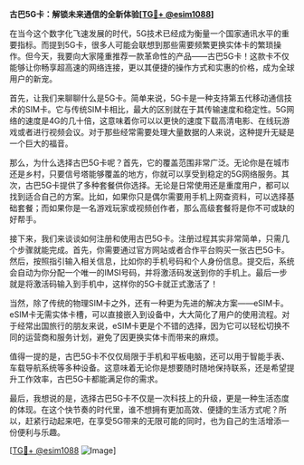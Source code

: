 **古巴5G卡：解锁未来通信的全新体验[[TG💪+ @esim1088](https://t.me/s/esim1088)]**

在当今这个数字化飞速发展的时代，5G技术已经成为衡量一个国家通讯水平的重要指标。而提到5G卡，很多人可能会联想到那些需要频繁更换实体卡的繁琐操作。但今天，我要向大家隆重推荐一款革命性的产品——古巴5G卡！这款卡不仅能够让你畅享超高速的网络连接，更以其便捷的操作方式和实惠的价格，成为全球用户的新宠。

首先，让我们来聊聊什么是5G卡。简单来说，5G卡是一种支持第五代移动通信技术的SIM卡。它与传统SIM卡相比，最大的区别就在于其传输速度和稳定性。5G网络的速度是4G的几十倍，这意味着你可以以更快的速度下载高清电影、在线玩游戏或者进行视频会议。对于那些经常需要处理大量数据的人来说，这种提升无疑是一个巨大的福音。

那么，为什么选择古巴5G卡呢？首先，它的覆盖范围非常广泛。无论你是在城市还是乡村，只要信号塔能够覆盖的地方，你就可以享受到稳定的5G网络服务。其次，古巴5G卡提供了多种套餐供你选择。无论是日常使用还是重度用户，都可以找到适合自己的方案。比如，如果你只是偶尔需要用手机上网查资料，可以选择基础套餐；而如果你是一名游戏玩家或视频创作者，那么高级套餐将是你不可或缺的好帮手。

接下来，我们来谈谈如何注册和使用古巴5G卡。注册过程其实非常简单，只需几个步骤就能完成。首先，你需要通过官方网站或者合作平台购买一张古巴5G卡。然后，按照指引输入相关信息，比如你的手机号码和个人身份信息。提交后，系统会自动为你分配一个唯一的IMSI号码，并将激活码发送到你的手机上。最后一步就是将激活码输入到手机中，这样你的5G卡就正式激活了！

当然，除了传统的物理SIM卡之外，还有一种更为先进的解决方案——eSIM卡。eSIM卡无需实体卡槽，可以直接嵌入到设备中，大大简化了用户的使用流程。对于经常出国旅行的朋友来说，eSIM卡更是个不错的选择，因为它可以轻松切换不同的运营商和服务计划，避免了因更换实体卡而带来的麻烦。

值得一提的是，古巴5G卡不仅仅局限于手机和平板电脑，还可以用于智能手表、车载导航系统等多种设备。这意味着无论你是想要随时随地保持联系，还是希望提升工作效率，古巴5G卡都能满足你的需求。

最后，我想说的是，选择古巴5G卡不仅是一次科技上的升级，更是一种生活态度的体现。在这个快节奏的时代里，谁不想拥有更加高效、便捷的生活方式呢？所以，赶紧行动起来吧，在享受5G带来的无限可能的同时，也为自己的生活增添一份便利与乐趣。

[[TG💪+ @esim1088](https://t.me/s/esim1088) ![Image](https://i.postimg.cc/4NQfJmqS/Snipaste-2025-05-13-00-14-12.png)]